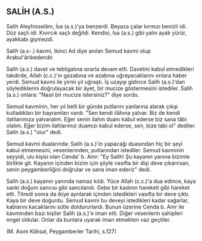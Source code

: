 ## SALİH (A.S.)

Salih Aleyhisselâm, İsa (a.s.)'ya benzerdi. Beyaza ça­lar kırmızı benizli idi. Düz saçlı idi. Kıvırcık saçlı değil­di. Kendisi, İsa (a.s.) gibi yalın ayak yürür, ayakkabı giymezdi.

Salih (a.s-.) kavmi, ikinci Ad diye anılan Semud kav­mi olup Arabul'âribedendir.

Salih (a.s.) davet ve tebligatına ısrarla devam etti. Davetini kabul etmedikleri takdirde, Allah (c.c.)'ın gaza­bına ve azabına uğrayacaklarını onlara haber yerdi. Se­mud kavmi ile yirmi yıl uğraştı. İş uzayıp gidince Salih (a.s.)'dan söylediklerini doğrulayacak bir âyet, bir mucize göstermesini istediler. Salih (a.s.) onlara: "Nasıl bir mucize istersiniz?" diye sordu.

Semud kavminin, her yıl belli bir günde putlarını yanlarına alarak çıkıp kutladıkları bir bayramları vardı. "Sen kendi ilâhına yalvar. Biz de kendi ilahlarımıza yalvaralım. Eğer senin ilahın duanı kabul ederse biz sana tâbi olalım. Eğer bizim ilahlarımız duamızı kabul ederse, sen, bize tabi ol" dediler. Salih (a.s.) "olur" dedi.

Semud kavmi dualarında: Salih (a.s.)'in yapacağı duasından hiç bir şeyi kabul etmemesini, vesenlerinden, putlarından istediler. Semud kavminin seyyidi, ulu kişi­si olan Cenda' b. Amr: "Ey Salih! Şu kayanın yanına bi­zimle birlikte git. Kayanın içinden bizim için şöyle vasıf­ta bir dişi deve çıkarırsan, senin peygamberliğini doğru­lar ve sana iman ederiz" dedi.

Salih (a.s.) kayanın yanında namaz kıldı. Yüce Allah (c.c.)'a dua edince, kaya sanki doğum sancısı gibi sancı­landı. Gebe bir kadının hareketi gibi hareket etti. Titredi sonra da ikiye ayrılarak içinden istedikleri vasıfta bir de­ve çıktı. Kaya bir deve doğurdu. Semud kavmi bu deve­yi istedikleri kadar sağarlar, kablarını kacaklarını sütle doldururlardı. Bunun üzerine Cenda b. Amr ile kavmin­den bazı kişiler Salih (a.s.)'e iman etti. Diğer vesenlerin sahipleri engel oldular. Onlar da bunlara uyarak iman etmekten vaz geçtiler.

(M. Asım Köksal, Peygamberler Tarihi, s.127)
